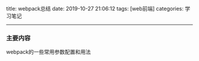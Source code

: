 title: webpack总结
date: 2019-10-27 21:06:12
tags: [web前端]
categories: 学习笔记

---
### 主要内容
  webpack的一些常用参数配置和用法
